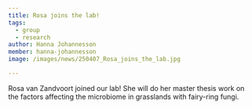 ```yaml
---
title: Rosa joins the lab!
tags:
  - group
  - research
author: Hanna Johannesson
member: hanna-johannesson
image: /images/news/250407_Rosa_joins_the_lab.jpg

---
```


Rosa van Zandvoort joined our lab! She will do her master thesis work on the factors affecting the microbiome in grasslands with fairy-ring fungi.